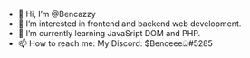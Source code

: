 - 👋 Hi, I’m @Bencazzy
- 👀 I’m interested in frontend and backend web development.
- 🌱 I’m currently learning JavaSript DOM and PHP.
- 📫 How to reach me: My Discord: $Benceeeඞ#5285

<!---
Bencazzy/Bencazzy is a ✨ special ✨ repository because its `README.md` (this file) appears on your GitHub profile.
You can click the Preview link to take a look at your changes.
--->
